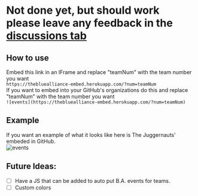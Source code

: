 # Not done yet, but should work please leave any feedback in the [discussions tab](https://github.com/Cool-showTTV/TheBlueAlliance-Embed/discussions)

## How to use
Embed this link in an IFrame and replace "teamNum" with the team number you want<br>
```https://thebluealliance-embed.herokuapp.com/?num=teamNum```<br>
If you want to embed into your GitHub's organizations do this and replace "teamNum" with the team number you want<br>
```![events](https://thebluealliance-embed.herokuapp.com/?num=teamNum)```<br>

## Example
If you want an example of what it looks like here is The Juggernauts' embeded in GitHub.<br>
![events](https://thebluealliance-embed.herokuapp.com/?num=1)


## Future Ideas:
- [ ] Have a JS that can be added to auto put B.A. events for teams.
- [ ] Custom colors
